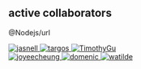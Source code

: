## active collaborators

<p class="active-collaborators-team">@Nodejs/url</p>
<div class="active-collaborators">
  <div>
  <a href="https://github.com/jasnell">
      <img src="https://avatars2.githubusercontent.com/u/439929?v=3&s=400" alt="jasnell">
    </a>
    <a href="https://github.com/targos">
      <img src="https://avatars0.githubusercontent.com/u/2352663?v=3&s=400" alt="targos">
    </a>
    <a href="https://github.com/TimothyGu">
      <img src="https://avatars1.githubusercontent.com/u/1538624?v=3&s=400" alt="TimothyGu">
    </a>
  </div>
  <div>
    <a href="https://github.com/joyeecheung">
      <img src="https://avatars1.githubusercontent.com/u/4299420?v=3&s=400" alt="joyeecheung">
    </a>
    <a href="https://github.com/domenic">
      <img src="https://avatars2.githubusercontent.com/u/617481?v=3&s=400" alt="domenic">
    </a>
    <a href="https://github.com/watilde">
      <img src="https://avatars0.githubusercontent.com/u/1716463?v=3&s=400" alt="watilde">
    </a>
  </div>
</div>
